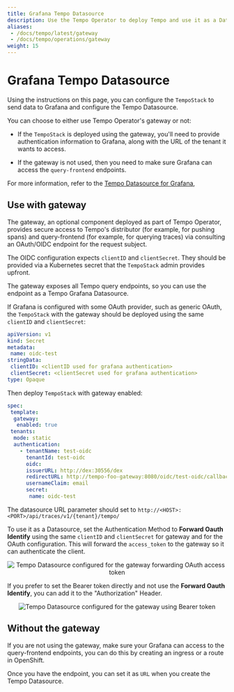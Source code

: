 ```yaml
---
title: Grafana Tempo Datasource
description: Use the Tempo Operator to deploy Tempo and use it as a Datasource with Grafana
aliases:
 - /docs/tempo/latest/gateway
 - /docs/tempo/operations/gateway
weight: 15
---
```


# Grafana Tempo Datasource

Using the instructions on this page, you can configure the `TempoStack` to send data to Grafana and configure the Tempo Datasource.  

You can choose to either use Tempo Operator's gateway or not: 

* If the `TempoStack` is deployed using the gateway, you'll need to provide authentication information  to Grafana, along with the URL of the tenant it wants to access.

* If the gateway is not used, then you need to make sure Grafana can access the `query-frontend` endpoints.

For more information, refer to the [Tempo Datasource for Grafana](/docs/grafana/latest/datasources/tempo/),

## Use with gateway

The gateway, an optional component deployed as part of Tempo Operator, provides secure access to Tempo's distributor (for example, for pushing spans) and query-frontend (for example, for querying traces) via consulting an OAuth/OIDC endpoint for the request subject.

The OIDC configuration expects `clientID` and `clientSecret`. They should be provided via a Kubernetes secret that the `TempoStack` admin provides upfront.

The gateway exposes all Tempo query endpoints, so you can use the endpoint as a Tempo Grafana Datasource.

If Grafana is configured with some OAuth provider, such as generic OAuth, the `TempoStack` with the gateway should be deployed using the same `clientID` and `clientSecret`:

```yaml
apiVersion: v1
kind: Secret
metadata:
 name: oidc-test
stringData:
 clientID: <clientID used for grafana authentication>
 clientSecret: <clientSecret used for grafana authentication>
type: Opaque
```

Then deploy `TempoStack` with gateway enabled:

```yaml
spec:
 template:
  gateway:
   enabled: true
 tenants:
  mode: static
  authentication:
    - tenantName: test-oidc
      tenantId: test-oidc
      oidc:
      issuerURL: http://dex:30556/dex
      redirectURL: http://tempo-foo-gateway:8080/oidc/test-oidc/callback
      usernameClaim: email
      secret:
       name: oidc-test
```

The datasource URL parameter should set to `http://<HOST>:<PORT>/api/traces/v1/{tenant}/tempo/`

To use it as a Datasource, set the Authentication Method to **Forward Oauth Identify** using the same `clientID` and `clientSecret` for gateway and for the OAuth configuration. This will forward the `access_token` to the gateway so it can authenticate the client.

<p align="center"><img src="../grafana_datasource_tempo.png" alt="Tempo Datasource configured for the gateway forwarding OAuth access token"></p>

If you prefer to set the Bearer token directly and not use the  **Forward Oauth Identify**, you can add it to the "Authorization" Header.

<p align="center"><img src="../grafana_datasource_tempo_headers.png" alt="Tempo Datasource configured for the gateway using Bearer token"></p>

## Without the gateway

If you are not using the gateway, make sure your Grafana can access to the query-frontend endpoints, you can do this by creating an ingress or a route in OpenShift.

Once you have the endpoint, you can set it as `URL` when you create the Tempo Datasource.